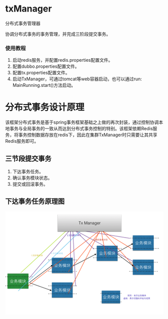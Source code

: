 # txManager
分布式事务管理器

协调分布式事务的事务管理，并完成三阶段提交事务。

### 使用教程
1. 启动redis服务，并配置redis.properties配置文件。
2. 配置dubbo.properties配置文件。
3. 配置tx.properties配置文件。
4. 启动TxManager，可通过tomcat等web容器启动，也可以通过run: MainRunning.start()方法启动。


# 分布式事务设计原理

该框架分布式事务是基于spring事务框架基础之上做的再次封装，通过控制协调本地事务与全局事务的一致从而达到分布式事务控制的特别。该框架依赖Redis服务，将事务控制数据存放在redis下，因此在集群TxManager时只需要让其共享Redis服务即可。


## 三节段提交事务
1. 下达事务任务。
2. 确认事务模块状态。
3. 提交或回滚事务。


## 下达事务任务原理图

![ ](readme/WX20170613-161341.png)


